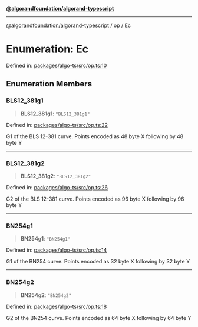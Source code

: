 [**@algorandfoundation/algorand-typescript**](../../../README.md)

***

[@algorandfoundation/algorand-typescript](../../../README.md) / [op](../README.md) / Ec

# Enumeration: Ec

Defined in: [packages/algo-ts/src/op.ts:10](https://github.com/algorandfoundation/puya-ts/blob/89ee9cf9a58d93e3ffbb727cfadf537835799a71/packages/algo-ts/src/op.ts#L10)

## Enumeration Members

### BLS12\_381g1

> **BLS12\_381g1**: `"BLS12_381g1"`

Defined in: [packages/algo-ts/src/op.ts:22](https://github.com/algorandfoundation/puya-ts/blob/89ee9cf9a58d93e3ffbb727cfadf537835799a71/packages/algo-ts/src/op.ts#L22)

G1 of the BLS 12-381 curve. Points encoded as 48 byte X following by 48 byte Y

***

### BLS12\_381g2

> **BLS12\_381g2**: `"BLS12_381g2"`

Defined in: [packages/algo-ts/src/op.ts:26](https://github.com/algorandfoundation/puya-ts/blob/89ee9cf9a58d93e3ffbb727cfadf537835799a71/packages/algo-ts/src/op.ts#L26)

G2 of the BLS 12-381 curve. Points encoded as 96 byte X following by 96 byte Y

***

### BN254g1

> **BN254g1**: `"BN254g1"`

Defined in: [packages/algo-ts/src/op.ts:14](https://github.com/algorandfoundation/puya-ts/blob/89ee9cf9a58d93e3ffbb727cfadf537835799a71/packages/algo-ts/src/op.ts#L14)

G1 of the BN254 curve. Points encoded as 32 byte X following by 32 byte Y

***

### BN254g2

> **BN254g2**: `"BN254g2"`

Defined in: [packages/algo-ts/src/op.ts:18](https://github.com/algorandfoundation/puya-ts/blob/89ee9cf9a58d93e3ffbb727cfadf537835799a71/packages/algo-ts/src/op.ts#L18)

G2 of the BN254 curve. Points encoded as 64 byte X following by 64 byte Y
